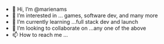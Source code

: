 - 👋 Hi, I’m @marienams
- 👀 I’m interested in ... games, software dev, and many more
- 🌱 I’m currently learning ...full stack dev and launch
- 💞️ I’m looking to collaborate on ...any one of the above
- 📫 How to reach me ...

<!---
marienams/marienams is a ✨ special ✨ repository because its `README.md` (this file) appears on your GitHub profile.
You can click the Preview link to take a look at your changes.
--->
